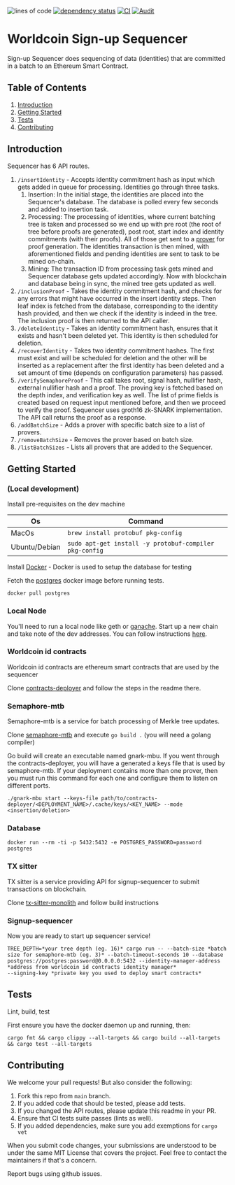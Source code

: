 ![lines of code](https://img.shields.io/tokei/lines/github/worldcoin/signup-sequencer)
[![dependency status](https://deps.rs/repo/github/worldcoin/signup-sequencer/status.svg)](https://deps.rs/repo/github/worldcoin/signup-sequencer)
[![CI](https://github.com/worldcoin/signup-sequencer/actions/workflows/test.yml/badge.svg)](https://github.com/worldcoin/signup-sequencer/actions/workflows/test.yml)
[![Audit](https://github.com/worldcoin/signup-sequencer/actions/workflows/audit.yml/badge.svg)](https://github.com/worldcoin/signup-sequencer/actions/workflows/audit.yml)

# Worldcoin Sign-up Sequencer

Sign-up Sequencer does sequencing of data (identities) that are committed in a batch to an Ethereum Smart Contract.

## Table of Contents

1. [Introduction](#introduction)
2. [Getting Started](#getting-started)
3. [Tests](#tests)
4. [Contributing](#contributing)

## Introduction

Sequencer has 6 API routes.

1. `/insertIdentity` - Accepts identity commitment hash as input which gets added in queue for processing.
   Identities go through three tasks.
    1. Insertion: In the initial stage, the identities are placed into the Sequencer's database.
       The database is polled every few seconds and added to insertion task.
    2. Processing: The processing of identities, where current batching tree is taken and processed so we
       end up with pre root (the root of tree before proofs are generated), post root, start index and
       identity commitments (with their proofs). All of those get sent to a [prover](#semaphore-mtb) for proof generation.
       The identities transaction is then mined, with aforementioned fields and pending identities are sent to task to be mined on-chain.
    3. Mining: The transaction ID from processing task gets mined and Sequencer database gets updated accordingly.
       Now with blockchain and database being in sync, the mined tree gets updated as well.
2. `/inclusionProof` - Takes the identity commitment hash, and checks for any errors that might have occurred in the insert identity steps.
   Then leaf index is fetched from the database, corresponding to the identity hash provided, and then we check if the identity is
   indeed in the tree. The inclusion proof is then returned to the API caller.
3. `/deleteIdentity` - Takes an identity commitment hash, ensures that it exists and hasn't been deleted yet. This identity is then scheduled for deletion.
4. `/recoverIdentity` - Takes two identity commitment hashes. The first must exist and will be scheduled for deletion and the other will be inserted as a replacement after the first identity has been deleted and a set amount of time (depends on configuration parameters) has passed.
5. `/verifySemaphoreProof` - This call takes root, signal hash, nullifier hash, external nullifier hash and a proof.
   The proving key is fetched based on the depth index, and verification key as well.
   The list of prime fields is created based on request input mentioned before, and then we proceed to verify the proof.
   Sequencer uses groth16 zk-SNARK implementation.
   The API call returns the proof as a response.
6. `/addBatchSize` - Adds a prover with specific batch size to a list of provers.
7. `/removeBatchSize` - Removes the prover based on batch size.
8. `/listBatchSizes` - Lists all provers that are added to the Sequencer.

## Getting Started

### (Local development)

Install pre-requisites on the dev machine

| Os            | Command                                                |
|---------------|--------------------------------------------------------|
| MacOs         | `brew install protobuf pkg-config`                     |
| Ubuntu/Debian | `sudo apt-get install -y protobuf-compiler pkg-config` |

Install [Docker](https://docs.docker.com/get-docker/) - Docker is used to setup the database for testing

Fetch the [postgres](https://hub.docker.com/_/postgres) docker image before running tests.

```shell
docker pull postgres
```

### Local Node

You'll need to run a local node like geth or [ganache](https://archive.trufflesuite.com/ganache/). Start up a new chain and take note of the dev addresses. You can follow instructions [here](https://book.getfoundry.sh/anvil/).

### Worldcoin id contracts

Worldcoin id contracts are ethereum smart contracts that are used by the sequencer

Clone [contracts-deployer](https://github.com/worldcoin/contract-deployer.git) and follow the steps in the readme there.

### Semaphore-mtb

Semaphore-mtb is a service for batch processing of Merkle tree updates.

Clone [semaphore-mtb](https://github.com/worldcoin/semaphore-mtb) and execute `go build .` (you will need a golang compiler)

Go build will create an executable named gnark-mbu. If you went through the contracts-deployer,
you will have a generated a keys file that is used by semaphore-mtb. If your deployment contains more than one prover, then you must run this command for each one and configure them to listen on different ports.

```shell
./gnark-mbu start --keys-file path/to/contracts-deployer/<DEPLOYMENT_NAME>/.cache/keys/<KEY_NAME> --mode <insertion/deletion>
```

### Database

```shell
docker run --rm -ti -p 5432:5432 -e POSTGRES_PASSWORD=password postgres
```

### TX sitter

TX sitter is a service providing API for signup-sequencer to submit transactions on blockchain.

Clone [tx-sitter-monolith](https://github.com/worldcoin/tx-sitter-monolith) and follow build instructions

### Signup-sequencer

Now you are ready to start up sequencer service!

```shell
TREE_DEPTH=*your tree depth (eg. 16)* cargo run -- --batch-size *batch size for semaphore-mtb (eg. 3)* --batch-timeout-seconds 10 --database postgres://postgres:password@0.0.0.0:5432 --identity-manager-address *address from worldcoin id contracts identity manager*
--signing-key *private key you used to deploy smart contracts*
```

## Tests

Lint, build, test

First ensure you have the docker daemon up and running, then:

```shell
cargo fmt && cargo clippy --all-targets && cargo build --all-targets && cargo test --all-targets
```

## Contributing

We welcome your pull requests! But also consider the following:

1. Fork this repo from `main` branch.
2. If you added code that should be tested, please add tests.
3. If you changed the API routes, please update this readme in your PR.
4. Ensure that CI tests suite passes (lints as well).
5. If you added dependencies, make sure you add exemptions for `cargo vet`

When you submit code changes, your submissions are understood to be under the same MIT License that covers the project.
Feel free to contact the maintainers if that's a concern.

Report bugs using github issues.
